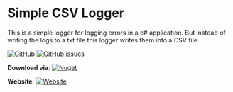 # Simple CSV Logger

This is a simple logger for logging errors in a c# application. But instead of writing the logs to a txt file this logger writes them into a CSV file.

[![GitHub](https://img.shields.io/github/license/kolappannathan/simple-csv-logger.svg?logo=github&style=flat-square)](https://github.com/kolappannathan/simple-csv-logger/blob/master/LICENSE)
[![GitHub issues](https://img.shields.io/github/issues/kolappannathan/simple-csv-logger.svg?logo=github&style=flat-square)](https://github.com/kolappannathan/simple-csv-logger/issues)

**Download via**: [![Nuget](https://img.shields.io/nuget/v/nk.logger.csv.svg?logo=nuget&style=flat-square)](https://www.nuget.org/packages/nk.logger.csv/)


**Website**: [![Website](https://img.shields.io/badge/view-Project%20website-informational.svg?logo=mozilla%20firefox&style=flat-square)](https://kolappannathan.github.io/projects/simple-csv-logger/index.html)
